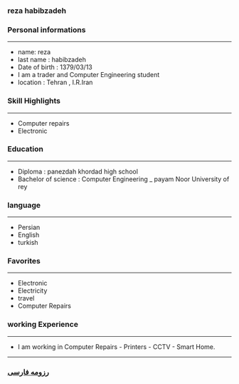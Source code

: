 
### reza habibzadeh


### Personal informations

---
+ name: reza
+ last name : habibzadeh
+ Date of birth : 1379/03/13
+ I am a trader and Computer Engineering student
+ location : Tehran , I.R.Iran


### Skill Highlights

---
+ Computer repairs
+ Electronic


### Education

---
+ Diploma : panezdah khordad high school
+ Bachelor of science : Computer Engineering
_ payam Noor University of rey 

### language

---
+ Persian
+ English
+ turkish

### Favorites

---
+ Electronic
+ Electricity
+ travel 
+ Computer Repairs

### working Experience

---
+ I am working in Computer Repairs - Printers - CCTV - Smart Home.




--- 
### [رزومه فارسی](resume-fa.md)
